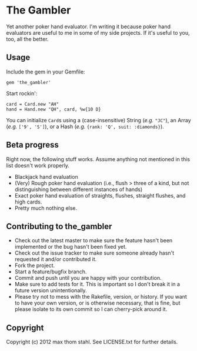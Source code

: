 # The Gambler

Yet another poker hand evaluator. I'm writing it because poker hand evaluators
are useful to me in some of my side projects. If it's useful to you, too, all
the better.

## Usage

Include the gem in your Gemfile:

    gem 'the_gambler'

Start rockin':

    card = Card.new "AH"
    hand = Hand.new "QH", card, %w{10 D}

You can initialize `Card`s using a (case-insensitive) String (_e.g._ `"JC"`), 
an Array (_e.g._ `['9', 'S']`), or a Hash (_e.g._ `{rank: 'Q', suit: :diamonds}`).

## Beta progress

Right now, the following stuff works. Assume anything not mentioned in this list doesn't work properly.

* Blackjack hand evaluation
* (Very) Rough poker hand evaluation (i.e., flush > three of a kind, but not distinguishing between different instances of hands)
* Exact poker hand evaluation of straights, flushes, straight flushes, and high cards.
* Pretty much nothing else.

## Contributing to the_gambler
 
* Check out the latest master to make sure the feature hasn't been implemented or the bug hasn't been fixed yet.
* Check out the issue tracker to make sure someone already hasn't requested it and/or contributed it.
* Fork the project.
* Start a feature/bugfix branch.
* Commit and push until you are happy with your contribution.
* Make sure to add tests for it. This is important so I don't break it in a future version unintentionally.
* Please try not to mess with the Rakefile, version, or history. If you want to have your own version, or is otherwise necessary, that is fine, but please isolate to its own commit so I can cherry-pick around it.

## Copyright

Copyright (c) 2012 max thom stahl. See LICENSE.txt for
further details.


